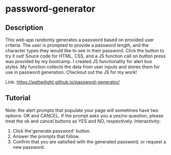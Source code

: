 # password-generator

## Description
This web app randomly generates a password based on provided user criteria. The user is prompted to provide a password length, and the character types they would like to see in their password. Click the button to try it out! Souce code for HTML, CSS, and a JS function call on button press was provided by my bootcamp. I created JS functionality for alert box styles. My function collects the data from user inputs and stores them for use in password generation. Checkout out the JS for my work!

Link: https://agttwilight.github.io/password-generator/

## Tutorial
Note: the alert prompts that populate your page will sometimes have two options: OK and CANCEL. If the prompt asks you a yes/no question, please treat the ok and cancel buttons as YES and NO, respectively. Interactivity:
1. Click the'generate password' button.
2. Answer the prompts that follow.
3. Confirm that you are satisfied with the generated password, or request a new password.